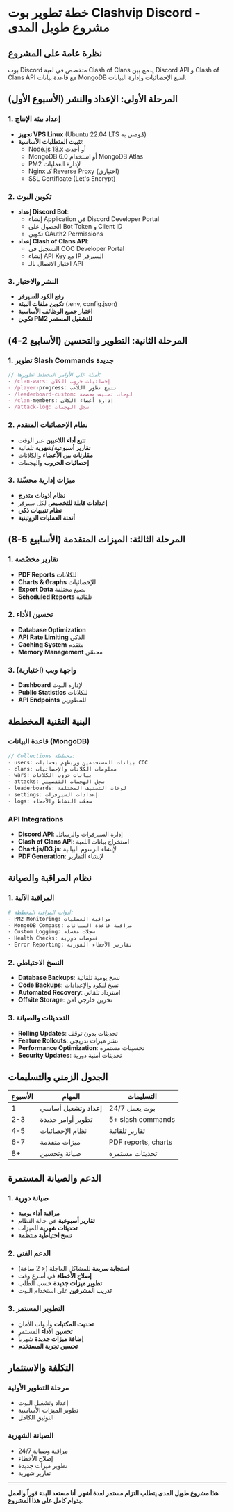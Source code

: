 # خطة تطوير بوت Clashvip Discord - مشروع طويل المدى

## نظرة عامة على المشروع

بوت Discord متخصص في لعبة Clash of Clans يدمج بين Discord API و Clash of Clans API مع قاعدة بيانات MongoDB لتتبع الإحصائيات وإدارة البيانات.

## المرحلة الأولى: الإعداد والنشر (الأسبوع الأول)

### 1. إعداد بيئة الإنتاج
- **تجهيز VPS Linux** (Ubuntu 22.04 LTS مُوصى به)
- **تثبيت المتطلبات الأساسية**:
  - Node.js 18.x أو أحدث
  - MongoDB 6.0 أو استخدام MongoDB Atlas
  - PM2 لإدارة العمليات
  - Nginx كـ Reverse Proxy (اختياري)
  - SSL Certificate (Let's Encrypt)

### 2. تكوين البوت
- **إعداد Discord Bot**:
  - إنشاء Application في Discord Developer Portal
  - الحصول على Bot Token و Client ID
  - تكوين OAuth2 Permissions
- **إعداد Clash of Clans API**:
  - التسجيل في COC Developer Portal
  - إنشاء API Key مع IP السيرفر
  - اختبار الاتصال بالـ API

### 3. النشر والاختبار
- **رفع الكود للسيرفر**
- **تكوين ملفات البيئة** (.env, config.json)
- **اختبار جميع الوظائف الأساسية**
- **تكوين PM2 للتشغيل المستمر**

## المرحلة الثانية: التطوير والتحسين (الأسابيع 2-4)

### 1. تطوير Slash Commands جديدة
```javascript
// أمثلة على الأوامر المخطط تطويرها:
- /clan-wars: إحصائيات حروب الكلان
- /player-progress: تتبع تطور اللاعب
- /leaderboard-custom: لوحات تصنيف مخصصة
- /clan-members: إدارة أعضاء الكلان
- /attack-log: سجل الهجمات
```

### 2. نظام الإحصائيات المتقدم
- **تتبع أداء اللاعبين** عبر الوقت
- **تقارير أسبوعية/شهرية** تلقائية
- **مقارنات بين الأعضاء** والكلانات
- **إحصائيات الحروب** والهجمات

### 3. ميزات إدارية محسّنة
- **نظام أذونات متدرج**
- **إعدادات قابلة للتخصيص** لكل سيرفر
- **نظام تنبيهات ذكي**
- **أتمتة العمليات الروتينية**

## المرحلة الثالثة: الميزات المتقدمة (الأسابيع 5-8)

### 1. تقارير مخصّصة
- **PDF Reports** للكلانات
- **Charts & Graphs** للإحصائيات
- **Export Data** بصيغ مختلفة
- **Scheduled Reports** تلقائية

### 2. تحسين الأداء
- **Database Optimization**
- **API Rate Limiting** الذكي
- **Caching System** متقدم
- **Memory Management** محسّن

### 3. واجهة ويب (اختيارية)
- **Dashboard** لإدارة البوت
- **Public Statistics** للكلانات
- **API Endpoints** للمطورين

## البنية التقنية المخططة

### قاعدة البيانات (MongoDB)
```javascript
// Collections مخططة:
- users: بيانات المستخدمين وربطهم بحسابات COC
- clans: معلومات الكلانات والإحصائيات
- wars: بيانات حروب الكلانات
- attacks: سجل الهجمات التفصيلي
- leaderboards: لوحات التصنيف المختلفة
- settings: إعدادات السيرفرات
- logs: سجلات النشاط والأخطاء
```

### API Integrations
- **Discord API**: إدارة السيرفرات والرسائل
- **Clash of Clans API**: استخراج بيانات اللعبة
- **Chart.js/D3.js**: لإنشاء الرسوم البيانية
- **PDF Generation**: لإنشاء التقارير

## نظام المراقبة والصيانة

### 1. المراقبة الآلية
```bash
# أدوات المراقبة المخططة:
- PM2 Monitoring: مراقبة العمليات
- MongoDB Compass: مراقبة قاعدة البيانات
- Custom Logging: سجلات مفصلة
- Health Checks: فحوصات دورية
- Error Reporting: تقارير الأخطاء الفورية
```

### 2. النسخ الاحتياطي
- **Database Backups**: نسخ يومية تلقائية
- **Code Backups**: نسخ للكود والإعدادات
- **Automated Recovery**: استرداد تلقائي
- **Offsite Storage**: تخزين خارجي آمن

### 3. التحديثات والصيانة
- **Rolling Updates**: تحديثات بدون توقف
- **Feature Rollouts**: نشر ميزات تدريجي
- **Performance Optimization**: تحسينات مستمرة
- **Security Updates**: تحديثات أمنية دورية

## الجدول الزمني والتسليمات

| الأسبوع | المهام | التسليمات |
|---------|--------|------------|
| 1 | إعداد وتشغيل أساسي | بوت يعمل 24/7 |
| 2-3 | تطوير أوامر جديدة | 5+ slash commands |
| 4-5 | نظام الإحصائيات | تقارير تلقائية |
| 6-7 | ميزات متقدمة | PDF reports, charts |
| 8+ | صيانة وتحسين | تحديثات مستمرة |

## الدعم والصيانة المستمرة

### 1. صيانة دورية
- **مراقبة أداء يومية**
- **تقارير أسبوعية** عن حالة النظام
- **تحديثات شهرية** للميزات
- **نسخ احتياطية منتظمة**

### 2. الدعم الفني
- **استجابة سريعة** للمشاكل العاجلة (< 2 ساعة)
- **إصلاح الأخطاء** في أسرع وقت
- **تطوير ميزات جديدة** حسب الطلب
- **تدريب المشرفين** على استخدام البوت

### 3. التطوير المستمر
- **تحديث المكتبات** وأدوات الأمان
- **تحسين الأداء** المستمر
- **إضافة ميزات جديدة** شهرياً
- **تحسين تجربة المستخدم**

## التكلفة والاستثمار

### مرحلة التطوير الأولية
- إعداد وتشغيل البوت
- تطوير الميزات الأساسية
- التوثيق الكامل

### الصيانة الشهرية
- مراقبة وصيانة 24/7
- إصلاح الأخطاء
- تطوير ميزات جديدة
- تقارير شهرية

---

**هذا مشروع طويل المدى يتطلب التزام مستمر لعدة أشهر. أنا مستعد للبدء فوراً والعمل بدوام كامل على هذا المشروع.**